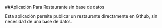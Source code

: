 ##Aplicación Para Restaurante sin base de datos

Esta aplicación  permite publicar un restaurante directamente en Github, sin necesidad de una base de datos. 